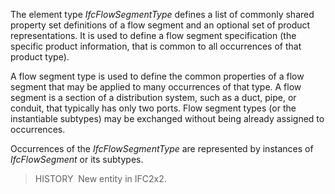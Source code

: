 ﻿The element type _IfcFlowSegmentType_ defines a list of commonly shared property set definitions of a flow segment and an optional set of product representations. It is used to define a flow segment specification (the specific product information, that is common to all occurrences of that product type).

A flow segment type is used to define the common properties of a flow segment that may be applied to many occurrences of that type. A flow segment is a section of a distribution system, such as a duct, pipe, or conduit, that typically has only two ports. Flow segment types (or the instantiable subtypes) may be exchanged without being already assigned to occurrences.

Occurrences of the _IfcFlowSegmentType_ are represented by instances of _IfcFlowSegment_ or its subtypes.

> HISTORY&nbsp; New entity in IFC2x2.
